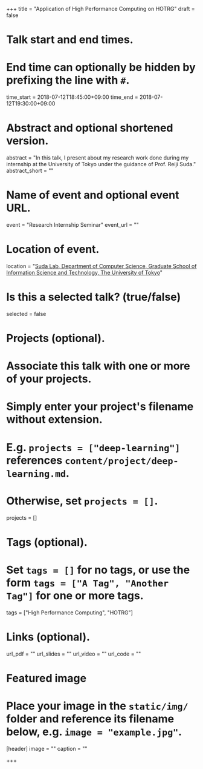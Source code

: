 +++
title = "Application of High Performance Computing on HOTRG"
draft = false

# Talk start and end times.
#   End time can optionally be hidden by prefixing the line with `#`.
time_start = 2018-07-12T18:45:00+09:00
time_end = 2018-07-12T19:30:00+09:00

# Abstract and optional shortened version.
abstract = "In this talk, I present about my research work done during my internship at the University of Tokyo under the guidance of Prof. Reiji Suda."
abstract_short = ""

# Name of event and optional event URL.
event = "Research Internship Seminar"
event_url = ""

# Location of event.
location = "[Suda Lab, Department of Computer Science, Graduate School of Information Science and Technology, The University of Tokyo](http://olab.is.s.u-tokyo.ac.jp/~reiji/lab-e.html)"

# Is this a selected talk? (true/false)
selected = false

# Projects (optional).
#   Associate this talk with one or more of your projects.
#   Simply enter your project's filename without extension.
#   E.g. `projects = ["deep-learning"]` references `content/project/deep-learning.md`.
#   Otherwise, set `projects = []`.
projects = []

# Tags (optional).
#   Set `tags = []` for no tags, or use the form `tags = ["A Tag", "Another Tag"]` for one or more tags.
tags = ["High Performance Computing", "HOTRG"]

# Links (optional).
url_pdf = ""
url_slides = ""
url_video = ""
url_code = ""

# Featured image
# Place your image in the `static/img/` folder and reference its filename below, e.g. `image = "example.jpg"`.
[header]
image = ""
caption = ""

+++
